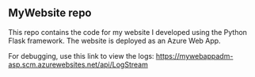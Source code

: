 ## MyWebsite repo

This repo contains the code for my website I developed using the Python Flask framework. The website is deployed as an Azure Web App.  

For debugging, use this link to view the logs:
https://mywebappadm-asp.scm.azurewebsites.net/api/LogStream  
